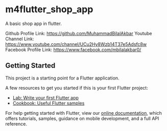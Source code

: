 # m4flutter_shop_app

A basic shop app in flutter.

Github Profile Link: https://github.com/MuhammadBilalAkbar
Youtube Channel Link: https://www.youtube.com/channel/UCu2Hy8Wzb14T37e5Adsfc8w
Facebook Profile Link: https://www.facebook.com/mbilalakbar0/

## Getting Started

This project is a starting point for a Flutter application.

A few resources to get you started if this is your first Flutter project:

- [Lab: Write your first Flutter app](https://flutter.dev/docs/get-started/codelab)
- [Cookbook: Useful Flutter samples](https://flutter.dev/docs/cookbook)

For help getting started with Flutter, view our
[online documentation](https://flutter.dev/docs), which offers tutorials,
samples, guidance on mobile development, and a full API reference.
